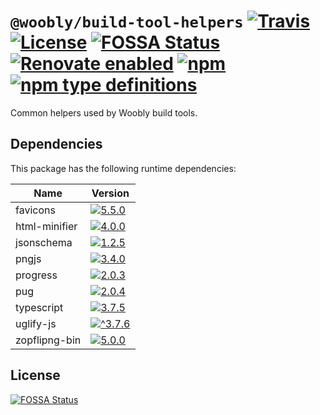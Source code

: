 # `@woobly/build-tool-helpers` [![Travis](https://img.shields.io/travis/jameswilddev/woobly.svg)](https://travis-ci.org/jameswilddev/woobly) [![License](https://img.shields.io/github/license/jameswilddev/woobly.svg)](https://github.com/jameswilddev/woobly/blob/master/license) [![FOSSA Status](https://app.fossa.io/api/projects/git%2Bgithub.com%2Fjameswilddev%2Fwoobly.svg?type=shield)](https://app.fossa.io/projects/git%2Bgithub.com%2Fjameswilddev%2Fwoobly?ref=badge_shield) [![Renovate enabled](https://img.shields.io/badge/renovate-enabled-brightgreen.svg)](https://renovatebot.com/) [![npm](https://img.shields.io/npm/v/@woobly/build-tool-helpers.svg)](https://www.npmjs.com/package/@woobly/build-tool-helpers) [![npm type definitions](https://img.shields.io/npm/types/@woobly/build-tool-helpers.svg)](https://www.npmjs.com/package/@woobly/build-tool-helpers)

Common helpers used by Woobly build tools.

## Dependencies

This package has the following runtime dependencies:

Name          | Version                                                                                                
------------- | -------------------------------------------------------------------------------------------------------
favicons      | [![5.5.0](https://img.shields.io/npm/v/favicons.svg)](https://www.npmjs.com/package/favicons)          
html-minifier | [![4.0.0](https://img.shields.io/npm/v/html-minifier.svg)](https://www.npmjs.com/package/html-minifier)
jsonschema    | [![1.2.5](https://img.shields.io/npm/v/jsonschema.svg)](https://www.npmjs.com/package/jsonschema)      
pngjs         | [![3.4.0](https://img.shields.io/npm/v/pngjs.svg)](https://www.npmjs.com/package/pngjs)                
progress      | [![2.0.3](https://img.shields.io/npm/v/progress.svg)](https://www.npmjs.com/package/progress)          
pug           | [![2.0.4](https://img.shields.io/npm/v/pug.svg)](https://www.npmjs.com/package/pug)                    
typescript    | [![3.7.5](https://img.shields.io/npm/v/typescript.svg)](https://www.npmjs.com/package/typescript)      
uglify-js     | [![^3.7.6](https://img.shields.io/npm/v/uglify-js.svg)](https://www.npmjs.com/package/uglify-js)       
zopflipng-bin | [![5.0.0](https://img.shields.io/npm/v/zopflipng-bin.svg)](https://www.npmjs.com/package/zopflipng-bin)

## License

[![FOSSA Status](https://app.fossa.io/api/projects/git%2Bgithub.com%2Fjameswilddev%2Fwoobly.svg?type=large)](https://app.fossa.io/projects/git%2Bgithub.com%2Fjameswilddev%2Fwoobly?ref=badge_large)
